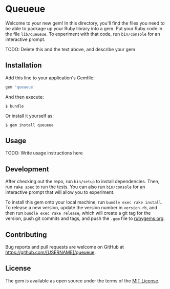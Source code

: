 # Queueue

Welcome to your new gem! In this directory, you'll find the files you need to be able to package up your Ruby library into a gem. Put your Ruby code in the file `lib/queueue`. To experiment with that code, run `bin/console` for an interactive prompt.

TODO: Delete this and the text above, and describe your gem

## Installation

Add this line to your application's Gemfile:

```ruby
gem 'queueue'
```

And then execute:

    $ bundle

Or install it yourself as:

    $ gem install queueue

## Usage

TODO: Write usage instructions here

## Development

After checking out the repo, run `bin/setup` to install dependencies. Then, run `rake spec` to run the tests. You can also run `bin/console` for an interactive prompt that will allow you to experiment.

To install this gem onto your local machine, run `bundle exec rake install`. To release a new version, update the version number in `version.rb`, and then run `bundle exec rake release`, which will create a git tag for the version, push git commits and tags, and push the `.gem` file to [rubygems.org](https://rubygems.org).

## Contributing

Bug reports and pull requests are welcome on GitHub at https://github.com/[USERNAME]/queueue.

## License

The gem is available as open source under the terms of the [MIT License](https://opensource.org/licenses/MIT).
